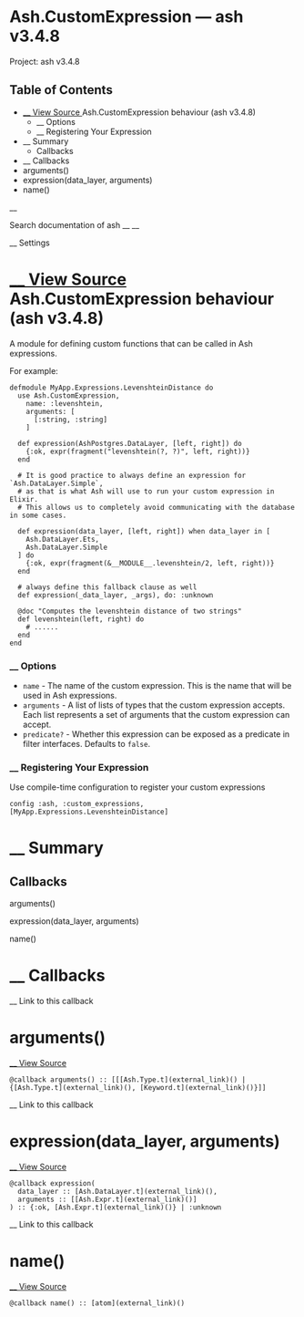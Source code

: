 # Ash.CustomExpression — ash v3.4.8

Project: ash v3.4.8

## Table of Contents

- [ __ View Source ](external_link) Ash.CustomExpression behaviour (ash v3.4.8)
    - __ Options
    - __ Registering Your Expression
- __ Summary
  - Callbacks
- __ Callbacks
- arguments()
- expression(data_layer, arguments)
- name()

__

Search documentation of ash __ __

__ Settings

#  [ __ View Source ](external_link) Ash.CustomExpression behaviour (ash v3.4.8)

A module for defining custom functions that can be called in Ash expressions.

For example:
    
    
    defmodule MyApp.Expressions.LevenshteinDistance do
      use Ash.CustomExpression,
        name: :levenshtein,
        arguments: [
          [:string, :string]
        ]
    
      def expression(AshPostgres.DataLayer, [left, right]) do
        {:ok, expr(fragment("levenshtein(?, ?)", left, right))}
      end
    
      # It is good practice to always define an expression for `Ash.DataLayer.Simple`,
      # as that is what Ash will use to run your custom expression in Elixir.
      # This allows us to completely avoid communicating with the database in some cases.
    
      def expression(data_layer, [left, right]) when data_layer in [
        Ash.DataLayer.Ets,
        Ash.DataLayer.Simple
      ] do
        {:ok, expr(fragment(&__MODULE__.levenshtein/2, left, right))}
      end
    
      # always define this fallback clause as well
      def expression(_data_layer, _args), do: :unknown
    
      @doc "Computes the levenshtein distance of two strings"
      def levenshtein(left, right) do
        # ......
      end
    end

###  __ Options

  * `name` \- The name of the custom expression. This is the name that will be used in Ash expressions.
  * `arguments` \- A list of lists of types that the custom expression accepts. Each list represents a set of arguments that the custom expression can accept.
  * `predicate?` \- Whether this expression can be exposed as a predicate in filter interfaces. Defaults to `false`.



###  __ Registering Your Expression

Use compile-time configuration to register your custom expressions
    
    
    config :ash, :custom_expressions, [MyApp.Expressions.LevenshteinDistance]

#  __ Summary

##  Callbacks

arguments()

expression(data_layer, arguments)

name()

#  __ Callbacks

__ Link to this callback

# arguments()

[ __ View Source ](external_link)
    
    
    @callback arguments() :: [[[Ash.Type.t](external_link)() | {[Ash.Type.t](external_link)(), [Keyword.t](external_link)()}]]

__ Link to this callback

# expression(data_layer, arguments)

[ __ View Source ](external_link)
    
    
    @callback expression(
      data_layer :: [Ash.DataLayer.t](external_link)(),
      arguments :: [[Ash.Expr.t](external_link)()]
    ) :: {:ok, [Ash.Expr.t](external_link)()} | :unknown

__ Link to this callback

# name()

[ __ View Source ](external_link)
    
    
    @callback name() :: [atom](external_link)()
